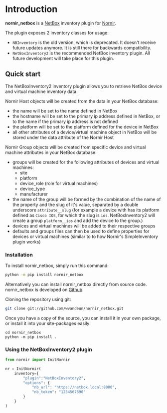 # Introduction

**nornir_netbox** is a [NetBox](https://github.com/netbox-community/netbox) inventory plugin for [Nornir](https://github.com/nornir-automation/nornir).

The plugin exposes 2 inventory classes for usage:

* `NBInventory` is the old version, which is deprecated. It doesn't receive future updates anymore. It is still there for backwards compatibility.
* `NetBoxInventory2` is the recommended NetBox inventory plugin. All future development will take place for this plugin.

## Quick start

The NetBoxInventory2 inventory plugin allows you to retrieve NetBox device and virtual machine inventory data.

Nornir Host objects will be created from the data in your NetBox database:

* the name will be set to the name defined in NetBox
* the hostname will be set to the primary ip address defined in NetBox, or to the name if the primary ip address is not defined
* the platform will be set to the platform defined for the device in NetBox
* all other attributes of a device/virtual machine object in NetBox will be stored under the data attribute of the Nornir Host 

Nornir Group objects will be created from specific device and virtual machine attributes in your NetBox database:
* groups will be created for the following attributes of devices and virtual machines:
  - site
  - platform
  - device_role (role for virtual machines)
  - device_type
  - manufacturer
* the name of the group will be formed by the combination of the name of the property and the slug of it's value, separated by a double underscore `attribute__slug` (for example a device with has its platform defined as `Cisco IOS`, for which the slug is `ios`. NetBoxInventory2 will create a group `platform__ios` and add the device to the group.)
* devices and virtual machines will be added to their respective groups
* defaults and groups files can then be used to define properties for devices or virtual machines (similar to to how Nornir's SimpleInventory plugin works)

### Installation

To install nornir_netbox, simply run this command:

```bash
python -m pip install nornir_netbox
```

Alternatively you can install nornir_netbox directly from source code.
nornir_netbox is developed on [Github](https://github.com/wvandeun/nornir_netbox). 

Cloning the repository using git:

```bash
git clone git://github.com/wvandeun/nornir_netbox.git
```

Once you have a copy of the source, you can install it in your own package, or install it into your site-packages easily:

```
cd nornir_netbox
python -m pip install .
```

### Using the NetBoxInventory2 plugin

```python
from nornir import InitNornir

nr = InitNornir(
    inventory={
        "plugin":"NetBoxInventory2",
        "options": {
            "nb_url": "https://netbox.local:8000",
            "nb_token": "1234567890"
        }
    }
)
```
